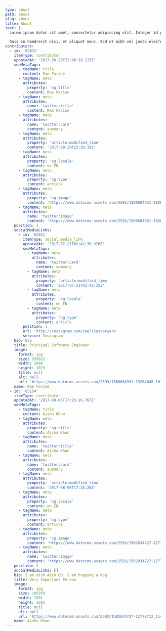 ```yaml
---
type: about
path: about
slug: about
title: About
text: |-
  Lorem ipsum dolor sit amet, consectetur adipiscing elit. Integer id gravida sapien. Maecenas porta tristique mauris ut vehicula. Nulla imperdiet neque non est vestibulum, sit amet pretium velit interdum. Duis in hendrerit nisi, et aliquet nunc. Sed ut nibh vel justo eleifend venenatis. Nulla sed urna quam. Quisque arcu enim, semper viverra risus nec, facilisis porta risus. Mauris est nisi, luctus eget sollicitudin vitae, fermentum non purus. Duis vitae neque lectus. In interdum nec neque eu blandit.

  Duis in hendrerit nisi, et aliquet nunc. Sed ut nibh vel justo eleifend venenatis. Nulla sed urna quam. Quisque arcu enim, semper viverra risus nec, facilisis porta risus. Mauris est nisi, luctus eget sollicitudin vitae, fermentum non purus. Duis vitae neque lectus. In interdum nec neque eu blandit.
contributors:
  - id: '82012'
    itemType: contributor
    updatedAt: '2017-08-29T22:38:19.115Z'
    seoMetaTags:
      - tagName: title
        content: Rae Farine
      - tagName: meta
        attributes:
          property: 'og:title'
          content: Rae Farine
      - tagName: meta
        attributes:
          name: 'twitter:title'
          content: Rae Farine
      - tagName: meta
        attributes:
          name: 'twitter:card'
          content: summary
      - tagName: meta
        attributes:
          property: 'article:modified_time'
          content: '2017-08-29T22:38:19Z'
      - tagName: meta
        attributes:
          property: 'og:locale'
          content: en_EN
      - tagName: meta
        attributes:
          property: 'og:type'
          content: article
      - tagName: meta
        attributes:
          property: 'og:image'
          content: 'https://www.datocms-assets.com/2593/1500604931-19264645_10154451439071090_7695748603118577573_o.jpg?'
      - tagName: meta
        attributes:
          name: 'twitter:image'
          content: 'https://www.datocms-assets.com/2593/1500604931-19264645_10154451439071090_7695748603118577573_o.jpg?'
    position: 1
    socialMediaLinks:
      - id: '82011'
        itemType: social_media_link
        updatedAt: '2017-07-21T02:42:35.970Z'
        seoMetaTags:
          - tagName: meta
            attributes:
              name: 'twitter:card'
              content: summary
          - tagName: meta
            attributes:
              property: 'article:modified_time'
              content: '2017-07-21T02:42:35Z'
          - tagName: meta
            attributes:
              property: 'og:locale'
              content: en_EN
          - tagName: meta
            attributes:
              property: 'og:type'
              content: article
        position: 1
        url: 'http://instagram.com/raelikestarwars'
        service: Instagram
    bio: Bio
    title: Principal Software Engineer
    image:
      format: jpg
      size: 339022
      width: 1080
      height: 1079
      title: null
      alt: null
      url: 'https://www.datocms-assets.com/2593/1500604931-19264645_10154451439071090_7695748603118577573_o.jpg?'
    name: Rae Farine
  - id: '85154'
    itemType: contributor
    updatedAt: '2017-08-06T17:25:26.767Z'
    seoMetaTags:
      - tagName: title
        content: Aisha Khan
      - tagName: meta
        attributes:
          property: 'og:title'
          content: Aisha Khan
      - tagName: meta
        attributes:
          name: 'twitter:title'
          content: Aisha Khan
      - tagName: meta
        attributes:
          name: 'twitter:card'
          content: summary
      - tagName: meta
        attributes:
          property: 'article:modified_time'
          content: '2017-08-06T17:25:26Z'
      - tagName: meta
        attributes:
          property: 'og:locale'
          content: en_EN
      - tagName: meta
        attributes:
          property: 'og:type'
          content: article
      - tagName: meta
        attributes:
          property: 'og:image'
          content: 'https://www.datocms-assets.com/2593/1502034727-12778712_1146871268659213_3069258825841510694_o.jpg?'
      - tagName: meta
        attributes:
          name: 'twitter:image'
          content: 'https://www.datocms-assets.com/2593/1502034727-12778712_1146871268659213_3069258825841510694_o.jpg?'
    position: 2
    socialMediaLinks: []
    bio: I am Aish Aish BB. I am hugging a dog.
    title: Very Important Person
    image:
      format: jpg
      size: 108359
      width: 1501
      height: 1501
      title: null
      alt: null
      url: 'https://www.datocms-assets.com/2593/1502034727-12778712_1146871268659213_3069258825841510694_o.jpg?'
    name: Aisha Khan
---
```


